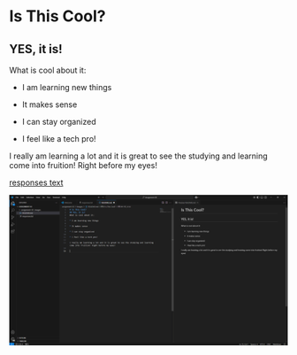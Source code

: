 # Is This Cool?
## YES, it is!
What is cool about it:

* I am learning new things

* It makes sense

* I can stay organized

* I feel like a tech pro!

I really am learning a lot and it is great to see the studying and learning come into fruition! Right before my eyes!

[responses text](C:\Users\Nicole\Desktop\Assignment-03\assignment-03\images\responses.txt)

![screenshot][def]

[def]: Screenshot-1.PNG